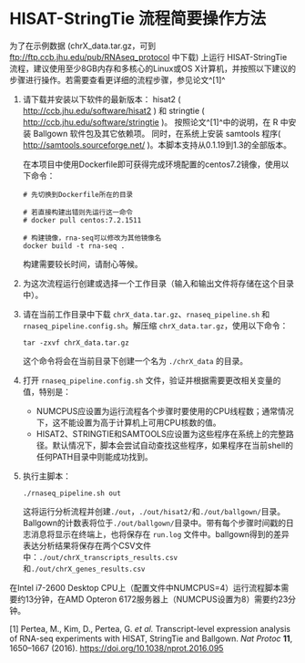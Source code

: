 # HISAT-StringTie 流程简要操作方法

为了在示例数据 (chrX_data.tar.gz，可到 ftp://ftp.ccb.jhu.edu/pub/RNAseq_protocol 中下载) 上运行 HISAT-StringTie 流程，建议使用至少8GB内存和多核心的Linux或OS X计算机，并按照以下建议的步骤进行操作。若需要查看更详细的流程步骤，参见论文^[1]^

 1. 请下载并安装以下软件的最新版本：
     hisat2 ( http://ccb.jhu.edu/software/hisat2 ) 和 stringtie ( http://ccb.jhu.edu/software/stringtie )。
    按照论文^[1]^中的说明，在 R 中安装 Ballgown 软件包及其它依赖项。
    同时，在系统上安装 samtools 程序( http://samtools.sourceforge.net/ )。本脚本支持从0.1.19到1.3的全部版本。
    
    在本项目中使用Dockerfile即可获得完成环境配置的centos7.2镜像，使用以下命令：
    
    ```shell
    # 先切换到Dockerfile所在的目录
    
    # 若直接构建出错则先运行这一命令
    # docker pull centos:7.2.1511
    
    # 构建镜像，rna-seq可以修改为其他镜像名
    docker build -t rna-seq .
    ```
    
    构建需要较长时间，请耐心等候。
    
 2. 为这次流程运行创建或选择一个工作目录（输入和输出文件将存储在这个目录中）。

 3. 请在当前工作目录中下载 `chrX_data.tar.gz`、`rnaseq_pipeline.sh` 和 `rnaseq_pipeline.config.sh`。解压缩 `chrX_data.tar.gz`，使用以下命令：

    ```shell
    tar -zxvf chrX_data.tar.gz
    ```

    这个命令将会在当前目录下创建一个名为 `./chrX_data` 的目录。

 4. 打开 `rnaseq_pipeline.config.sh` 文件，验证并根据需要更改相关变量的值，特别是：

    * NUMCPUS应设置为运行流程各个步骤时要使用的CPU线程数；通常情况下，这不能设置为高于计算机上可用CPU核数的值。
    * HISAT2、STRINGTIE和SAMTOOLS应设置为这些程序在系统上的完整路径。默认情况下，脚本会尝试自动查找这些程序，如果程序在当前shell的任何PATH目录中则能成功找到。

 5. 执行主脚本：

    ```shell
    ./rnaseq_pipeline.sh out
    ```

    这将运行分析流程并创建`./out`，`./out/hisat2/`和`./out/ballgown/`目录。Ballgown的计数表将位于`./out/ballgown/`目录中。带有每个步骤时间戳的日志消息将显示在终端上，也将保存在 `run.log` 文件中。ballgown得到的差异表达分析结果将保存在两个CSV文件中：`./out/chrX_transcripts_results.csv`和`./out/chrX_genes_results.csv`

在Intel i7-2600 Desktop CPU上（配置文件中NUMCPUS=4）运行流程脚本需要约13分钟，在AMD Opteron 6172服务器上（NUMCPUS设置为8）需要约23分钟。

[1] Pertea, M., Kim, D., Pertea, G. *et al.* Transcript-level expression analysis of RNA-seq experiments with HISAT, StringTie and Ballgown. *Nat Protoc* **11**, 1650–1667 (2016). https://doi.org/10.1038/nprot.2016.095
